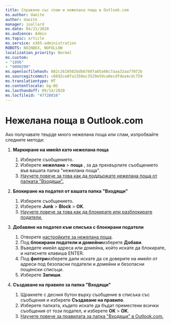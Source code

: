 ```yaml
---
title: Справяне със спам и нежелана поща в Outlook.com
ms.author: daeite
author: daeite
manager: joallard
ms.date: 04/21/2020
ms.audience: Admin
ms.topic: article
ms.service: o365-administration
ROBOTS: NOINDEX, NOFOLLOW
localization_priority: Normal
ms.custom:
- "1896"
- "9000290"
ms.openlocfilehash: 882c2610502bdb67607a85a98c7aaa32aa77072b
ms.sourcegitcommit: c6692ce0fa1358ec3529e59ca0ecdfdea4cdc759
ms.translationtype: MT
ms.contentlocale: bg-BG
ms.lasthandoff: 09/14/2020
ms.locfileid: "47728816"
---
```

# <a name="spam-and-junk-email-in-outlookcom"></a>Нежелана поща в Outlook.com

Ако получавате твърде много нежелана поща или спам, изпробвайте следните методи:

1. **Маркиране на имейл като нежелана поща**
    1. Изберете съобщението.
    1. Изберете **нежелана**  >  **поща** , за да прехвърлите съобщението във вашата папка "нежелана поща".
    1. [Научете повече за това как да поддържате нежелана поща от папката "Входящи".](https://support.office.com/article/a3ece97b-82f8-4a5e-9ac3-e92fa6427ae4?wt.mc_id=Office_Outlook_com_Alchemy)

1. **Блокиране на подател от вашата папка "Входящи"**
    1. Изберете съобщението.
    1. Изберете **Junk**  >  **Block**  >  **OK**.
    1. [Научете повече за това как да блокирате или разблокирате податели.](https://support.office.com/article/afba1c94-77bb-4f50-8b85-057cf52f4d5e?wt.mc_id=Office_Outlook_com_Alchemy)

1. **Добавяне на подател към списъка с блокирани податели**
    1. Отворете [настройките за нежелана поща](https://outlook.live.com/mail/options/mail/junkEmail/blockedSendersAndDomainsV2).
    1. Под **блокирани податели и домейни**изберете **Добави**.
    1. Въведете имейл адреса или домейна, който искате да блокирате, и натиснете клавиша ENTER.
    1. Под **филтри**изберете дали искате да се доверите на имейл от адреси под безопасни податели и домейни и безопасни пощенски списъци.
    1. Изберете **Запиши**.

1. **Създаване на правило за папка "Входящи"**
    1. Щракнете с десния бутон върху съобщение в списъка със съобщения и изберете **Създаване на правило**.
    1. Изберете папката, където искате да бъдат преместени всички съобщения от този подател, и изберете **OK**  >  **OK**.
    1. [Научете повече за правилата за папка "Входящи" в Outlook.com.](https://support.office.com/article/4b094371-a5d7-49bd-8b1b-4e4896a7cc5d?wt.mc_id=Office_Outlook_com_Alchemy)